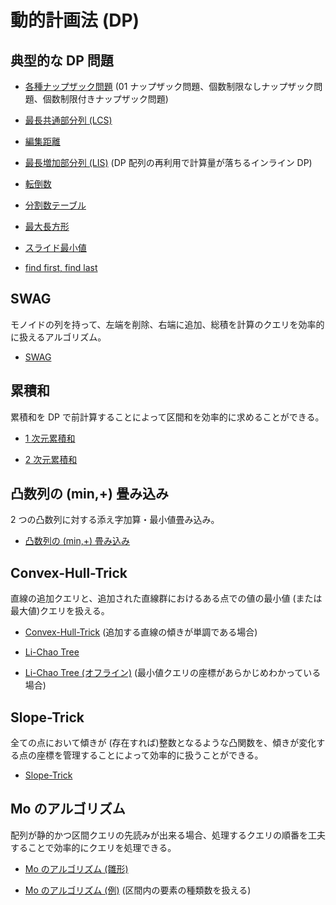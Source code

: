 # 動的計画法 (DP)

## 典型的な DP 問題

- [各種ナップザック問題](Knapsack.hpp) (01 ナップザック問題、個数制限なしナップザック問題、個数制限付きナップザック問題)

- [最長共通部分列 (LCS)](Longest_Common_Subsequence.hpp)

- [編集距離](Edit_Distance.hpp)

- [最長増加部分列 (LIS)](Longest_Increasing_Subsequence.hpp) (DP 配列の再利用で計算量が落ちるインライン DP)

- [転倒数](Inversion_Number.hpp)

- [分割数テーブル](Partition_Number.hpp)

- [最大長方形](Largest_Rectangle.hpp)

- [スライド最小値](Slide_Min.hpp)

- [find first, find last](Find_First_Last.hpp)

## SWAG

モノイドの列を持って、左端を削除、右端に追加、総積を計算のクエリを効率的に扱えるアルゴリズム。

- [SWAG](Sliding_Window_Aggregation.hpp)

## 累積和

累積和を DP で前計算することによって区間和を効率的に求めることができる。

- [1 次元累積和](Cumulative_Sum_1D.hpp)

- [2 次元累積和](Cumulative_Sum_2D.hpp)

## 凸数列の (min,+) 畳み込み

2 つの凸数列に対する添え字加算・最小値畳み込み。

- [凸数列の (min,+) 畳み込み](Concave_Min_Plus_Convolution.hpp)

## Convex-Hull-Trick

直線の追加クエリと、追加された直線群におけるある点での値の最小値 (または最大値)クエリを扱える。

- [Convex-Hull-Trick](Convex_Hull_Trick.hpp) (追加する直線の傾きが単調である場合)

- [Li-Chao Tree](Li-Chao_Tree.hpp)

- [Li-Chao Tree (オフライン)](Li-Chao_Tree_2.hpp) (最小値クエリの座標があらかじめわかっている場合)

## Slope-Trick

全ての点において傾きが (存在すれば)整数となるような凸関数を、傾きが変化する点の座標を管理することによって効率的に扱うことができる。

- [Slope-Trick](Slope_Trick.hpp)

## Mo のアルゴリズム

配列が静的かつ区間クエリの先読みが出来る場合、処理するクエリの順番を工夫することで効率的にクエリを処理できる。

- [Mo のアルゴリズム (雛形)](Mo_Template.hpp)

- [Mo のアルゴリズム (例)](Mo_Example.hpp) (区間内の要素の種類数を扱える)

